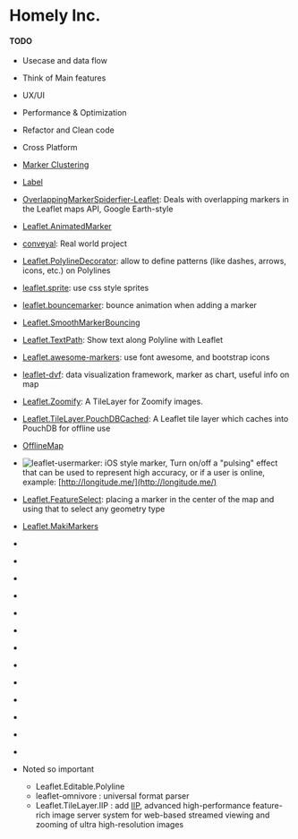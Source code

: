 # **Homely Inc.**

#### TODO
* Usecase and data flow
* Think of Main features
* UX/UI
* Performance & Optimization
* Refactor and Clean code
* Cross Platform

* [Marker Clustering](https://github.com/Leaflet/Leaflet.markercluster)
* [Label](https://github.com/Leaflet/Leaflet.label)
* [OverlappingMarkerSpiderfier-Leaflet](https://github.com/jawj/OverlappingMarkerSpiderfier-Leaflet): Deals with overlapping markers in the Leaflet maps API, Google Earth-style
* [Leaflet.AnimatedMarker](http://openplans.github.io/Leaflet.AnimatedMarker/)
* [conveyal](http://conveyal.com/): Real world project
* [Leaflet.PolylineDecorator](https://github.com/bbecquet/Leaflet.PolylineDecorator): allow to define patterns (like dashes, arrows, icons, etc.) on Polylines
* [leaflet.sprite](https://github.com/leaflet-extras/leaflet.sprite): use css style sprites

* [leaflet.bouncemarker](https://github.com/maximeh/leaflet.bouncemarker): bounce animation when adding a marker
* [Leaflet.SmoothMarkerBouncing](https://github.com/hosuaby/Leaflet.SmoothMarkerBouncing)
* [Leaflet.TextPath](https://github.com/makinacorpus/Leaflet.TextPath): Show text along Polyline with Leaflet
* [Leaflet.awesome-markers](https://github.com/lvoogdt/Leaflet.awesome-markers): use font awesome, and bootstrap icons
* [leaflet-dvf](http://humangeo.github.io/leaflet-dvf/): data visualization framework, marker as chart, useful info on map
* [Leaflet.Zoomify](https://github.com/turban/Leaflet.Zoomify): A TileLayer for Zoomify images.
* [Leaflet.TileLayer.PouchDBCached](https://github.com/MazeMap/Leaflet.TileLayer.PouchDBCached): A Leaflet tile layer which caches into PouchDB for offline use
* [OfflineMap](https://github.com/tbicr/OfflineMap)
* ![leaflet-usermarker](https://github.com/heyman/leaflet-usermarker):  iOS style marker, Turn on/off a "pulsing" effect that can be used to represent high accuracy, or if a user is online, example: [http://longitude.me/](http://longitude.me/)
* [Leaflet.FeatureSelect](https://github.com/openplans/Leaflet.FeatureSelect): placing a marker in the center of the map and using that to select any geometry type
* [Leaflet.MakiMarkers](https://github.com/jseppi/Leaflet.MakiMarkers)
* []()
* []()
* []()
* []()
* []()
* []()
* []()
* []()
* []()
* []()
* []()
* []()
* []()

* Noted so important
  * Leaflet.Editable.Polyline
  * leaflet-omnivore : universal format parser
  * Leaflet.TileLayer.IIP : add [IIP](http://iipimage.sourceforge.net/), advanced high-performance feature-rich image server system for web-based streamed viewing and zooming of ultra high-resolution images